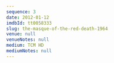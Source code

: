 ```yaml
---
sequence: 3
date: 2012-01-12
imdbId: tt0058333
slug: the-masque-of-the-red-death-1964
venue: null
venueNotes: null
medium: TCM HD
mediumNotes: null
---
```



